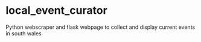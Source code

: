 # local_event_curator
Python webscraper and flask webpage to collect and display current events in south wales

